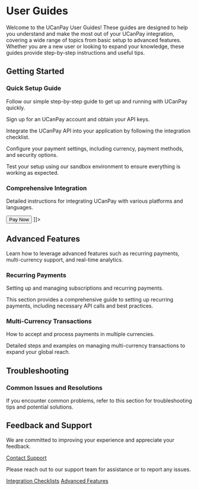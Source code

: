 # User Guides

Welcome to the UCanPay User Guides! These guides are designed to help you understand and make the most out of your
UCanPay integration, covering a wide range of topics from basic setup to advanced features. Whether you are a new user
or looking to expand your knowledge, these guides provide step-by-step instructions and useful tips.

## Getting Started

### Quick Setup Guide

Follow our simple step-by-step guide to get up and running with UCanPay quickly.

<procedure title="Quick Setup Guide" id="quick-setup-guide-procedure">
    <step>
        <p>Sign up for an UCanPay account and obtain your API keys.</p>
    </step>
    <step>
        <p>Integrate the UCanPay API into your application by following the integration checklist.</p>
    </step>
    <step>
        <p>Configure your payment settings, including currency, payment methods, and security options.</p>
    </step>
    <step>
        <p>Test your setup using our sandbox environment to ensure everything is working as expected.</p>
    </step>
</procedure>

### Comprehensive Integration

Detailed instructions for integrating UCanPay with various platforms and languages.

<tabs>
    <tab title="Web">
        <code-block lang="html">
            <![CDATA[
            <!-- Example of HTML integration -->
            <script src="ucanpay.js"></script>
            <button onclick="ucanpay.init('YOUR_API_KEY')">Pay Now</button>
            ]]>
        </code-block>
    </tab>
    <tab title="Mobile">
        <code-block lang="swift">
            <![CDATA[
            // Example of iOS integration using Swift
            UCanPayAPI.shared.initialize(apiKey: "YOUR_API_KEY")
            ]]>
        </code-block>
    </tab>
</tabs>

## Advanced Features

Learn how to leverage advanced features such as recurring payments, multi-currency support, and real-time analytics.

### Recurring Payments

Setting up and managing subscriptions and recurring payments.

<chapter title="Guide to Recurring Payments" collapsible="true">
    <p>
This section provides a comprehensive guide to setting up recurring payments, including necessary API calls and best practices.
    </p>
</chapter>

### Multi-Currency Transactions

How to accept and process payments in multiple currencies.

<chapter title="Handling Multi-Currency" collapsible="true" default-state="expanded">
    <p>
Detailed steps and examples on managing multi-currency transactions to expand your global reach.
    </p>
</chapter>

## Troubleshooting

### Common Issues and Resolutions

<chapter title="FAQs on Common Issues" collapsible="true">
    <p>
If you encounter common problems, refer to this section for troubleshooting tips and potential solutions.
    </p>
</chapter>

## Feedback and Support

We are committed to improving your experience and appreciate your feedback.

<a href="https://ucanpay.ca/support">Contact Support</a>

Please reach out to our support team for assistance or to report any issues.

<seealso>
    <category ref="wrs">
        <a href="https://ucanpay.ca/docs/integration-checklists">Integration Checklists</a>
        <a href="https://ucanpay.ca/docs/advanced-features">Advanced Features</a>
    </category>
</seealso>

